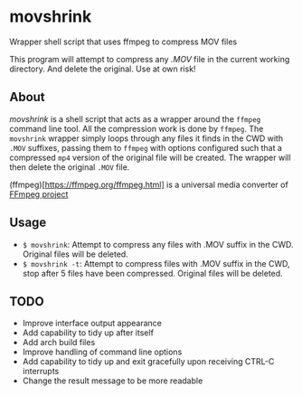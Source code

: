# movshrink

Wrapper shell script that uses ffmpeg to compress MOV files

This program will attempt to compress any *.MOV* file in the current working directory.
And delete the original. Use at own risk!

## About

*movshrink* is a shell script that acts as a wrapper around the `ffmpeg` command line tool. All the
compression work is done by `ffmpeg`. The `movshrink` wrapper simply loops through any files it finds in the
CWD with `.MOV` suffixes, passing them to `ffmpeg` with options configured such that a compressed `mp4`
version of the original file will be created.  The wrapper will then delete the original `.MOV` file.

(ffmpeg)[https://ffmpeg.org/ffmpeg.html] is a universal media converter of [FFmpeg project](https://ffmpeg.org/)

## Usage

-  `$ movshrink`: Attempt to compress any files with .MOV suffix in the CWD. Original files will be deleted.
-  `$ movshrink -t`: Attempt to compress files with .MOV suffix in the CWD, stop after 5 files have been compressed. Original files will be deleted.

## TODO

- Improve interface output appearance
- Add capability to tidy up after itself
- Add arch build files
- Improve handling of command line options
- Add capability to tidy up and exit gracefully upon receiving CTRL-C interrupts
- Change the result message to be more readable

